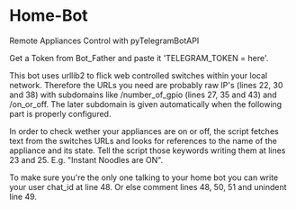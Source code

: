 # Home-Bot
Remote Appliances Control with pyTelegramBotAPI

Get a Token from Bot_Father and paste it 'TELEGRAM_TOKEN = here'.

This bot uses urllib2 to flick web controlled switches within your local network. Therefore the URLs you need are probably raw IP's (lines 22, 30 and 38) with subdomains like /number_of_gpio (lines 27, 35 and 43) and /on_or_off. The later subdomain is given automatically when the following part is properly configured.

In order to check wether your appliances are on or off, the script fetches text from the switches URLs and looks for references to the name of the appliance and its state. Tell the script those keywords writing them at lines 23 and 25. E.g. "Instant Noodles are ON".

To make sure you're the only one talking to your home bot you can write your user chat_id at line 48. Or else comment lines 48, 50, 51 and unindent line 49.
